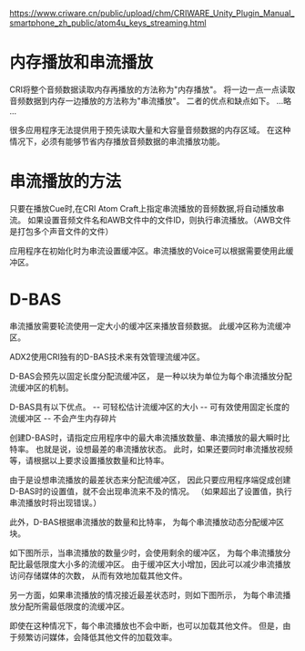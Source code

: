 
https://www.criware.cn/public/upload/chm/CRIWARE_Unity_Plugin_Manual_smartphone_zh_public/atom4u_keys_streaming.html

# 内存播放和串流播放
CRI将整个音频数据读取内存再播放的方法称为"内存播放"。
将一边一点一点读取音频数据到内存一边播放的方法称为"串流播放"。
二者的优点和缺点如下。
...略 ...

很多应用程序无法提供用于预先读取大量和大容量音频数据的内存区域。
在这种情况下，必须有能够节省内存播放音频数据的串流播放功能。

# 串流播放的方法
只要在播放Cue时,在CRI Atom Craft上指定串流播放的音频数据,将自动播放串流。
如果设置音频文件名和AWB文件中的文件ID，则执行串流播放。（AWB文件是打包多个声音文件的文件）

应用程序在初始化时为串流设置缓冲区。串流播放的Voice可以根据需要使用此缓冲区。


# D-BAS
串流播放需要轮流使用一定大小的缓冲区来播放音频数据。
此缓冲区称为流缓冲区。

ADX2使用CRI独有的D-BAS技术来有效管理流缓冲区。

D-BAS会预先以固定长度分配流缓冲区，
是一种以块为单位为每个串流播放分配流缓冲区的机制。

D-BAS具有以下优点。
-- 可轻松估计流缓冲区的大小
-- 可有效使用固定长度的流缓冲区
-- 不会产生内存碎片

创建D-BAS时，请指定应用程序中的最大串流播放数量、串流播放的最大瞬时比特率。
也就是说，设想最差的串流播放状态。
此时，如果还要同时串流播放视频等，请根据以上要求设置播放数量和比特率。

由于是设想串流播放的最差状态来分配流缓冲区，
因此只要应用程序端促成创建D-BAS时的设置值，就不会出现串流来不及的情况。
（如果超出了设置值，执行串流播放时将出现错误。）

此外，D-BAS根据串流播放的数量和比特率，
为每个串流播放动态分配缓冲区块。

如下图所示，当串流播放的数量少时，会使用剩余的缓冲区，
为每个串流播放分配比最低限度大小多的流缓冲区。
由于缓冲区大小增加，因此可以减少串流播放访问存储媒体的次数，
从而有效地加载其他文件。

另一方面，如果串流播放的情况接近最差状态时，则如下图所示，
为每个串流播放分配所需最低限度的流缓冲区。

即使在这种情况下，每个串流播放也不会中断，也可以加载其他文件。
但是，由于频繁访问媒体，会降低其他文件的加载效率。


















